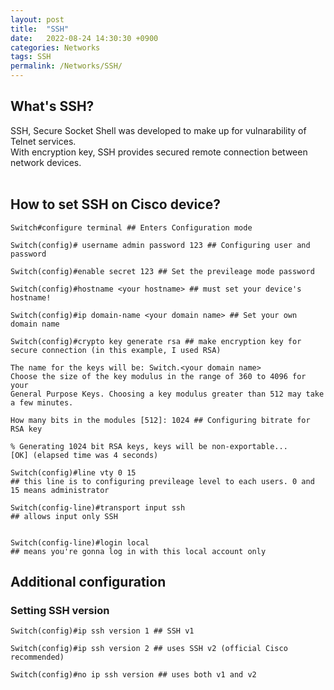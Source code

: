 ```yaml
---
layout: post
title:  "SSH"
date:   2022-08-24 14:30:30 +0900
categories: Networks
tags: SSH
permalink: /Networks/SSH/
---
```


## What's SSH? 

SSH, Secure Socket Shell was developed to make up for vulnarability of Telnet services. \
With encryption key, SSH provides secured remote connection between network devices.  
<br/>

## How to set SSH on Cisco device?

```
Switch#configure terminal ## Enters Configuration mode

Switch(config)# username admin password 123 ## Configuring user and password 

Switch(config)#enable secret 123 ## Set the previleage mode password

Switch(config)#hostname <your hostname> ## must set your device's hostname!

Switch(config)#ip domain-name <your domain name> ## Set your own domain name 

Switch(config)#crypto key generate rsa ## make encryption key for secure connection (in this example, I used RSA)

The name for the keys will be: Switch.<your domain name>
Choose the size of the key modulus in the range of 360 to 4096 for your
General Purpose Keys. Choosing a key modulus greater than 512 may take
a few minutes.

How many bits in the modules [512]: 1024 ## Configuring bitrate for RSA key

% Generating 1024 bit RSA keys, keys will be non-exportable...
[OK] (elapsed time was 4 seconds)

Switch(config)#line vty 0 15 
## this line is to configuring previleage level to each users. 0 and 15 means administrator 

Switch(config-line)#transport input ssh 
## allows input only SSH 


Switch(config-line)#login local
## means you're gonna log in with this local account only
```

## Additional configuration

### Setting SSH version

```
Switch(config)#ip ssh version 1 ## SSH v1

Switch(config)#ip ssh version 2 ## uses SSH v2 (official Cisco recommended)

Switch(config)#no ip ssh version ## uses both v1 and v2


